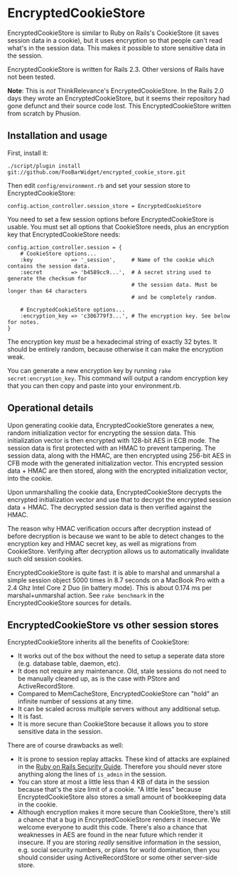 EncryptedCookieStore
====================
EncryptedCookieStore is similar to Ruby on Rails's CookieStore (it saves session data in a cookie), but it uses encryption so that people can't read what's in the session data. This makes it possible to store sensitive data in the session.

EncryptedCookieStore is written for Rails 2.3. Other versions of Rails have not been tested.

**Note**: This is _not_ ThinkRelevance's EncryptedCookieStore. In the Rails 2.0 days they wrote an EncryptedCookieStore, but it seems their repository had gone defunct and their source code lost. This EncryptedCookieStore written from scratch by Phusion.

Installation and usage
----------------------

First, install it:

    ./script/plugin install git://github.com/FooBarWidget/encrypted_cookie_store.git

Then edit `config/environment.rb` and set your session store to EncryptedCookieStore:

    config.action_controller.session_store = EncryptedCookieStore

You need to set a few session options before EncryptedCookieStore is usable. You must set all options that CookieStore needs, plus an encryption key that EncryptedCookieStore needs:

    config.action_controller.session = {
        # CookieStore options...
        :key            => '_session',     # Name of the cookie which contains the session data.
        :secret         => 'b4589cc9...',  # A secret string used to generate the checksum for
                                           # the session data. Must be longer than 64 characters
                                           # and be completely random.

        # EncryptedCookieStore options...
        :encryption_key => 'c306779f3...', # The encryption key. See below for notes.
    }

The encryption key *must* be a hexadecimal string of exactly 32 bytes. It should be entirely random, because otherwise it can make the encryption weak.

You can generate a new encryption key by running `rake secret:encryption_key`. This command will output a random encryption key that you can then copy and paste into your environment.rb.

Operational details
-------------------
Upon generating cookie data, EncryptedCookieStore generates a new, random initialization vector for encrypting the session data. This initialization vector is then encrypted with 128-bit AES in ECB mode. The session data is first protected with an HMAC to prevent tampering. The session data, along with the HMAC, are then encrypted using 256-bit AES in CFB mode with the generated initialization vector. This encrypted session data + HMAC are then stored, along with the encrypted initialization vector, into the cookie.

Upon unmarshalling the cookie data, EncryptedCookieStore decrypts the encrypted initialization vector and use that to decrypt the encrypted session data + HMAC. The decrypted session data is then verified against the HMAC.

The reason why HMAC verification occurs after decryption instead of before decryption is because we want to be able to detect changes to the encryption key and HMAC secret key, as well as migrations from CookieStore. Verifying after decryption allows us to automatically invalidate such old session cookies.

EncryptedCookieStore is quite fast: it is able to marshal and unmarshal a simple session object 5000 times in 8.7 seconds on a MacBook Pro with a 2.4 Ghz Intel Core 2 Duo (in battery mode). This is about 0.174 ms per marshal+unmarshal action. See `rake benchmark` in the EncryptedCookieStore sources for details.

EncryptedCookieStore vs other session stores
--------------------------------------------
EncryptedCookieStore inherits all the benefits of CookieStore:

 * It works out of the box without the need to setup a seperate data store (e.g. database table, daemon, etc).
 * It does not require any maintenance. Old, stale sessions do not need to be manually cleaned up, as is the case with PStore and ActiveRecordStore.
 * Compared to MemCacheStore, EncryptedCookieStore can "hold" an infinite number of sessions at any time.
 * It can be scaled across multiple servers without any additional setup.
 * It is fast.
 * It is more secure than CookieStore because it allows you to store sensitive data in the session.

There are of course drawbacks as well:

 * It is prone to session replay attacks. These kind of attacks are explained in the [Ruby on Rails Security Guide](http://guides.rubyonrails.org/security.html#session-storage). Therefore you should never store anything along the lines of `is_admin` in the session.
 * You can store at most a little less than 4 KB of data in the session because that's the size limit of a cookie. "A little less" because EncryptedCookieStore also stores a small amount of bookkeeping data in the cookie.
 * Although encryption makes it more secure than CookieStore, there's still a chance that a bug in EncryptedCookieStore renders it insecure. We welcome everyone to audit this code. There's also a chance that weaknesses in AES are found in the near future which render it insecure. If you are storing *really* sensitive information in the session, e.g. social security numbers, or plans for world domination, then you should consider using ActiveRecordStore or some other server-side store.